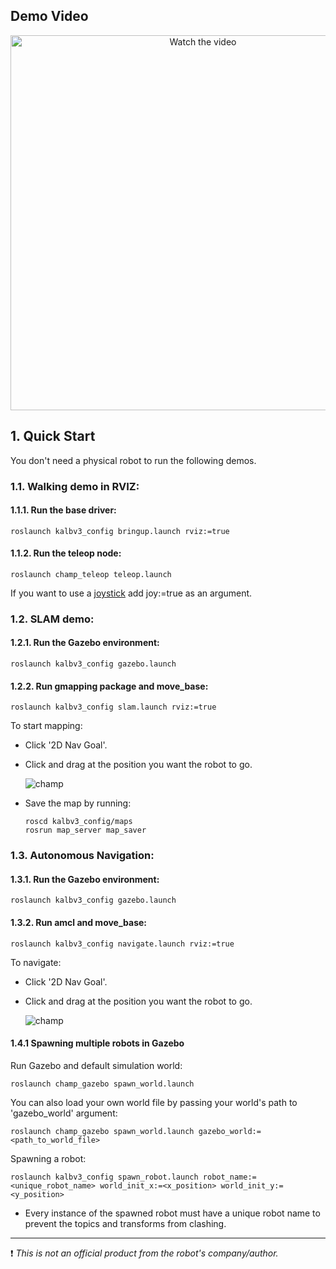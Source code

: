 ## Demo Video  

<p align="center">
  <a href="https://youtu.be/ESjXvtUxYeM?si=dtkqx3pbGBjE8fgM">
    <img src="https://youtu.be/ESjXvtUxYeM?si=dtkqx3pbGBjE8fgM" alt="Watch the video" width="600"/>
  </a>
</p>

## 1. Quick Start

You don't need a physical robot to run the following demos. 

### 1.1. Walking demo in RVIZ:

#### 1.1.1. Run the base driver:

    roslaunch kalbv3_config bringup.launch rviz:=true

#### 1.1.2. Run the teleop node:

    roslaunch champ_teleop teleop.launch

If you want to use a [joystick](https://www.logitechg.com/en-hk/products/gamepads/f710-wireless-gamepad.html) add joy:=true as an argument.


### 1.2. SLAM demo:

#### 1.2.1. Run the Gazebo environment:

    roslaunch kalbv3_config gazebo.launch 

#### 1.2.2. Run gmapping package and move_base:

    roslaunch kalbv3_config slam.launch rviz:=true

To start mapping:

- Click '2D Nav Goal'.
- Click and drag at the position you want the robot to go.

   ![champ](https://raw.githubusercontent.com/chvmp/champ/master/docs/images/slam.gif)

- Save the map by running:

      roscd kalbv3_config/maps
      rosrun map_server map_saver

### 1.3. Autonomous Navigation:

#### 1.3.1. Run the Gazebo environment: 

    roslaunch kalbv3_config gazebo.launch 

#### 1.3.2. Run amcl and move_base:

    roslaunch kalbv3_config navigate.launch rviz:=true

To navigate:

- Click '2D Nav Goal'.
- Click and drag at the position you want the robot to go.

   ![champ](https://raw.githubusercontent.com/chvmp/champ/master/docs/images/navigation.gif)

#### 1.4.1 Spawning multiple robots in Gazebo

Run Gazebo and default simulation world:

    roslaunch champ_gazebo spawn_world.launch 

You can also load your own world file by passing your world's path to 'gazebo_world' argument:

    roslaunch champ_gazebo spawn_world.launch gazebo_world:=<path_to_world_file>

Spawning a robot:

    roslaunch kalbv3_config spawn_robot.launch robot_name:=<unique_robot_name> world_init_x:=<x_position> world_init_y:=<y_position>

    
* Every instance of the spawned robot must have a unique robot name to prevent the topics and transforms from clashing.


---
:exclamation: *This is not an official product from the robot's company/author.*
